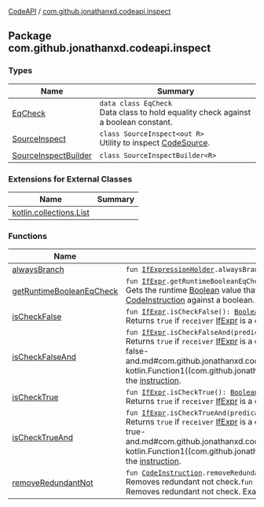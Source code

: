 [CodeAPI](../index.md) / [com.github.jonathanxd.codeapi.inspect](.)

## Package com.github.jonathanxd.codeapi.inspect

### Types

| Name | Summary |
|---|---|
| [EqCheck](-eq-check/index.md) | `data class EqCheck`<br>Data class to hold equality check against a boolean constant. |
| [SourceInspect](-source-inspect/index.md) | `class SourceInspect<out R>`<br>Utility to inspect [CodeSource](../com.github.jonathanxd.codeapi/-code-source/index.md). |
| [SourceInspectBuilder](-source-inspect-builder/index.md) | `class SourceInspectBuilder<R>` |

### Extensions for External Classes

| Name | Summary |
|---|---|
| [kotlin.collections.List](kotlin.collections.-list/index.md) |  |

### Functions

| Name | Summary |
|---|---|
| [alwaysBranch](always-branch.md) | `fun `[`IfExpressionHolder`](../com.github.jonathanxd.codeapi.base/-if-expression-holder/index.md)`.alwaysBranch(matcher: (`[`CodeInstruction`](../com.github.jonathanxd.codeapi/-code-instruction.md)`) -> `[`Boolean`](https://kotlinlang.org/api/latest/jvm/stdlib/kotlin/-boolean/index.html)`): `[`Boolean`](https://kotlinlang.org/api/latest/jvm/stdlib/kotlin/-boolean/index.html) |
| [getRuntimeBooleanEqCheck](get-runtime-boolean-eq-check.md) | `fun `[`IfExpr`](../com.github.jonathanxd.codeapi.base/-if-expr/index.md)`.getRuntimeBooleanEqCheck(): `[`EqCheck`](-eq-check/index.md)`?`<br>Gets the runtime [Boolean](https://kotlinlang.org/api/latest/jvm/stdlib/kotlin/-boolean/index.html) value that [IfExpr](../com.github.jonathanxd.codeapi.base/-if-expr/index.md) check equality to. Returns `null` if [IfExpr](../com.github.jonathanxd.codeapi.base/-if-expr/index.md) does not check [CodeInstruction](../com.github.jonathanxd.codeapi/-code-instruction.md) against a boolean. |
| [isCheckFalse](is-check-false.md) | `fun `[`IfExpr`](../com.github.jonathanxd.codeapi.base/-if-expr/index.md)`.isCheckFalse(): `[`Boolean`](https://kotlinlang.org/api/latest/jvm/stdlib/kotlin/-boolean/index.html)<br>Returns `true` if `receiver` [IfExpr](../com.github.jonathanxd.codeapi.base/-if-expr/index.md) is a check of [CodeInstruction](../com.github.jonathanxd.codeapi/-code-instruction.md) equality to `false` constant. |
| [isCheckFalseAnd](is-check-false-and.md) | `fun `[`IfExpr`](../com.github.jonathanxd.codeapi.base/-if-expr/index.md)`.isCheckFalseAnd(predicate: (`[`CodeInstruction`](../com.github.jonathanxd.codeapi/-code-instruction.md)`) -> `[`Boolean`](https://kotlinlang.org/api/latest/jvm/stdlib/kotlin/-boolean/index.html)`): `[`Boolean`](https://kotlinlang.org/api/latest/jvm/stdlib/kotlin/-boolean/index.html)<br>Returns `true` if `receiver` [IfExpr](../com.github.jonathanxd.codeapi.base/-if-expr/index.md) is a check of [instruction](../com.github.jonathanxd.codeapi/-code-instruction.md) equality to `false` constant and [predicate](is-check-false-and.md#com.github.jonathanxd.codeapi.inspect$isCheckFalseAnd(com.github.jonathanxd.codeapi.base.IfExpr, kotlin.Function1((com.github.jonathanxd.codeapi.CodeInstruction, kotlin.Boolean)))/predicate) returns true for the [instruction](../com.github.jonathanxd.codeapi/-code-instruction.md). |
| [isCheckTrue](is-check-true.md) | `fun `[`IfExpr`](../com.github.jonathanxd.codeapi.base/-if-expr/index.md)`.isCheckTrue(): `[`Boolean`](https://kotlinlang.org/api/latest/jvm/stdlib/kotlin/-boolean/index.html)<br>Returns `true` if `receiver` [IfExpr](../com.github.jonathanxd.codeapi.base/-if-expr/index.md) is a check of [CodeInstruction](../com.github.jonathanxd.codeapi/-code-instruction.md) equality to `true` constant. |
| [isCheckTrueAnd](is-check-true-and.md) | `fun `[`IfExpr`](../com.github.jonathanxd.codeapi.base/-if-expr/index.md)`.isCheckTrueAnd(predicate: (`[`CodeInstruction`](../com.github.jonathanxd.codeapi/-code-instruction.md)`) -> `[`Boolean`](https://kotlinlang.org/api/latest/jvm/stdlib/kotlin/-boolean/index.html)`): `[`Boolean`](https://kotlinlang.org/api/latest/jvm/stdlib/kotlin/-boolean/index.html)<br>Returns `true` if `receiver` [IfExpr](../com.github.jonathanxd.codeapi.base/-if-expr/index.md) is a check of [instruction](../com.github.jonathanxd.codeapi/-code-instruction.md) equality to `true` constant and [predicate](is-check-true-and.md#com.github.jonathanxd.codeapi.inspect$isCheckTrueAnd(com.github.jonathanxd.codeapi.base.IfExpr, kotlin.Function1((com.github.jonathanxd.codeapi.CodeInstruction, kotlin.Boolean)))/predicate) returns true for the [instruction](../com.github.jonathanxd.codeapi/-code-instruction.md). |
| [removeRedundantNot](remove-redundant-not.md) | `fun `[`CodeInstruction`](../com.github.jonathanxd.codeapi/-code-instruction.md)`.removeRedundantNot(): `[`CodeInstruction`](../com.github.jonathanxd.codeapi/-code-instruction.md)<br>Removes redundant not check.`fun `[`IfExpr`](../com.github.jonathanxd.codeapi.base/-if-expr/index.md)`.removeRedundantNot(): `[`IfExpr`](../com.github.jonathanxd.codeapi.base/-if-expr/index.md)<br>Removes redundant not check. Example `if (!(!a))` is simplified to `if (a)` |
